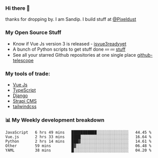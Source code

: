 ### Hi there 👋

thanks for dropping by.
I am Sandip. I build stuff at [@Pixeldust](github.com/pixeldust-in/)

###  **My Open Source Stuff**

 - Know if Vue Js version 3 is released -  [isvue3readyyet](https://github.com/sandiprb/isvue3readyyet)
 - A bunch of Python scripts to get stuff done 💤 💤 [stuff](https://github.com/sandiprb/stuff)
 - See all your starred Github repositories at one single place [github-telescope](https://github.com/sandiprb/github-telescope)



###  **My tools of trade:**
 - [Vue Js](https://github.com/vuejs/vue/)
 - [TypeScript](https://github.com/microsoft/TypeScript)
 - [Django](github.com/django/django)
 - [Strapi CMS](github.com/strapi/strapi)
 - [tailwindcss](https://github.com/tailwindlabs/tailwindcss)


###  📊 **My Weekly development breakdown**
<!--START_SECTION:waka-->
```text
JavaScript   6 hrs 49 mins   ███████████░░░░░░░░░░░░░░   44.45 % 
Vue.js       2 hrs 33 mins   ████░░░░░░░░░░░░░░░░░░░░░   16.64 % 
Python       2 hrs 14 mins   ███▓░░░░░░░░░░░░░░░░░░░░░   14.61 % 
Other        59 mins         █▓░░░░░░░░░░░░░░░░░░░░░░░   06.48 % 
YAML         38 mins         █░░░░░░░░░░░░░░░░░░░░░░░░   04.20 % 
```
<!--END_SECTION:waka-->
